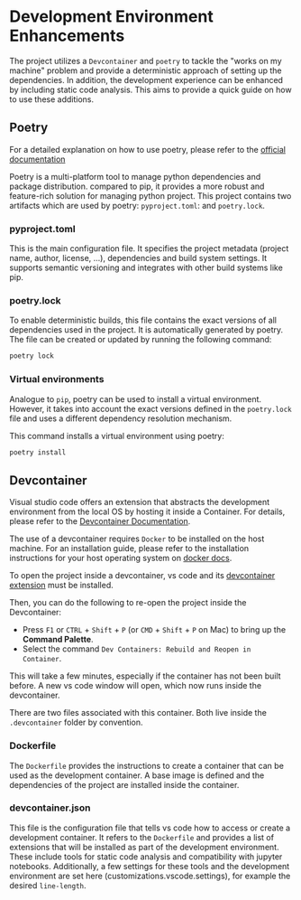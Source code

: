 # Development Environment Enhancements

The project utilizes a `Devcontainer` and `poetry` to tackle the "works on my machine" problem and provide a deterministic approach of setting up the dependencies. In addition, the development experience can be enhanced by including static code analysis. This aims to provide a quick guide on how to use these additions.

## Poetry

For a detailed explanation on how to use poetry, please refer to the [official documentation](https://python-poetry.org/docs/)

Poetry is a multi-platform tool to manage python dependencies and package distribution. compared to pip, it provides a more robust and feature-rich solution for managing python project. This project contains two artifacts which are used by poetry: `pyproject.toml`: and `poetry.lock`.

### pyproject.toml

This is the main configuration file. It specifies the project metadata (project name, author, license, ...), dependencies and build system settings. It supports semantic versioning and integrates with other build systems like pip.

### poetry.lock

To enable deterministic builds, this file contains the exact versions of all dependencies used in the project. It is automatically generated by poetry. The file can be created or updated by running the following command:

```sh
poetry lock
```

### Virtual environments

Analogue to `pip`, poetry can be used to install a virtual environment. However, it takes into account the exact versions defined in the `poetry.lock` file and uses a different dependency resolution mechanism.

This command installs a virtual environment using poetry:

```sh
poetry install
```

## Devcontainer

Visual studio code offers an extension that abstracts the development environment from the local OS by hosting it inside a Container. For details, please refer to the [Devcontainer Documentation](https://code.visualstudio.com/docs/devcontainers/containers).

The use of a devcontainer requires `Docker` to be installed on the host machine. For an installation guide, please refer to the installation instructions for your host operating system on [docker docs](https://docs.docker.com/desktop/).

To open the project inside a devcontainer, vs code and its [devcontainer extension](https://marketplace.visualstudio.com/items?itemName=ms-vscode-remote.remote-containers) must be installed.

Then, you can do the following to re-open the project inside the Devcontainer:

- Press `F1` or `CTRL` + `Shift` + `P` (or `CMD` + `Shift` + `P` on Mac) to bring up the **Command Palette**.
- Select the command `Dev Containers: Rebuild and Reopen in Container`.

This will take a few minutes, especially if the container has not been built before. A new vs code window will open, which now runs inside the devcontainer.

There are two files associated with this container. Both live inside the `.devcontainer` folder by convention.

### Dockerfile

The `Dockerfile` provides the instructions to create a container that can be used as the development container. A base image is defined and the dependencies of the project are installed inside the container.

### devcontainer.json

This file is the configuration file that tells vs code how to access or create a development container. It refers to the `Dockerfile` and provides a list of extensions that will be installed as part of the development environment. These include tools for static code analysis and compatibility with jupyter notebooks. Additionally, a few settings for these tools and the development environment are set here (customizations.vscode.settings), for example the desired `line-length`.